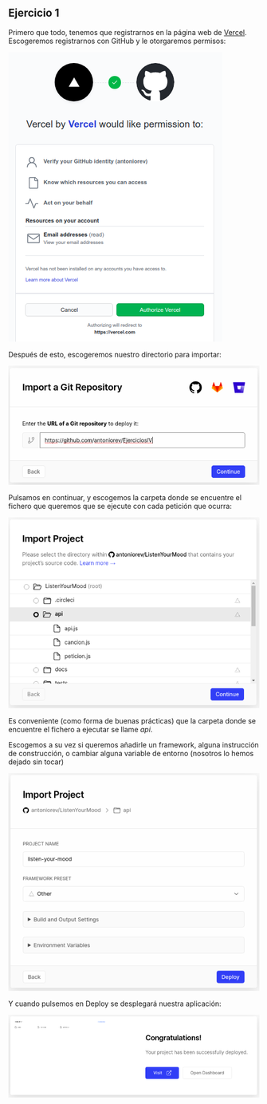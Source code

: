 ## Ejercicio 1
Primero que todo, tenemos que registrarnos en la página web de [Vercel](https://vercel.com/). Escogeremos registrarnos con GitHub y le otorgaremos permisos:

![Permisos Vercel](images/permisosVercel.png)

Después de esto, escogeremos nuestro directorio para importar:

![Importar Vercel](images/importarVercel.png)

Pulsamos en continuar, y escogemos la carpeta donde se encuentre el fichero que queremos que se ejecute con cada petición que ocurra:

![carpeta Vercel](images/carpetaImportacionVercel.png)

Es conveniente (como forma de buenas prácticas) que la carpeta donde se encuentre el fichero a ejecutar se llame *api*.

Escogemos a su vez si queremos añadirle un framework, alguna instrucción de construcción, o cambiar alguna variable de entorno (nosotros lo hemos dejado sin tocar)

![Ajustes Vercel](images/ajustesImportacionVercel.png)

Y cuando pulsemos en Deploy se desplegará nuestra aplicación:

![Final Configuracion Vercel](images/finalConfiguracionVercel.png)
